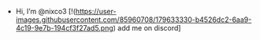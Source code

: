- Hi, I’m @nixco3
[!(https://user-images.githubusercontent.com/85960708/179633330-b4526dc2-6aa9-4c19-9e7b-194cf3f27ad5.png) add me on discord]
